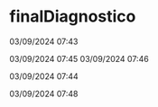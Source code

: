 # finalDiagnostico
03/09/2024 07:43

03/09/2024 07:45
03/09/2024 07:46

03/09/2024 07:44


03/09/2024 07:48
